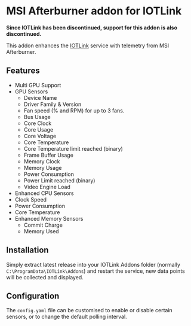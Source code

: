 # MSI Afterburner addon for IOTLink

**Since IOTLink has been discontinued, support for this addon is also discontinued.**

This addon enhances the [IOTLink](https://gitlab.com/iotlink/iotlink) service with telemetry from MSI Afterburner.

## Features
- Multi GPU Support
- GPU Sensors
  - Device Name
  - Driver Family & Version
  - Fan speed (% and RPM) for up to 3 fans.
  - Bus Usage
  - Core Clock
  - Core Usage
  - Core Voltage
  - Core Temperature
  - Core Temperature limit reached (binary)
  - Frame Buffer Usage
  - Memory Clock
  - Memory Usage
  - Power Consumption
  - Power Limit reached (binary)
  - Video Engine Load
 - Enhanced CPU Sensors
  - Clock Speed
  - Power Consumption
  - Core Temperature
- Enhanced Memory Sensors
  - Commit Charge
  - Memory Used
  
## Installation

Simply extract latest release into your IOTLink Addons folder (normally `C:\ProgramData\IOTLink\Addons`) and restart the service, new data points will be collected and displayed.

## Configuration

The `config.yaml` file can be customised to enable or disable certain sensors, or to change the default polling interval.
